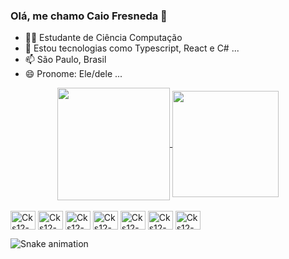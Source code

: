 ### Olá, me chamo Caio Fresneda 👋

- 🧑‍🎓 Estudante de Ciência Computação
- 🌱 Estou tecnologias como Typescript, React e C# ...
- 📫 São Paulo, Brasil 
- 😄 Pronome: Ele/dele ...

<div align="center" dir="auto">
  <a href="https://github.com/cks12">
  <img align="center"  height="180rem"  src="https://github-readme-stats.vercel.app/api?username=cks12&show_icons=true&theme=dracula&include_all_commits=true&count_private=true"/>
    <img align="center"  height="170rem" src="https://github-readme-stats.vercel.app/api/top-langs/?username=cks12&layout=compact&langs_count=8&theme=dracula"/>
  </a>
</div>

  <div style="display: inline_block"><br>
    <img align="center" alt="Cks12-Js" height="30" width="40" src="https://cdn.jsdelivr.net/gh/devicons/devicon/icons/javascript/javascript-original.svg"/>
    <img align="center" alt="Cks12-Ts" height="30" width="40" src="https://cdn.jsdelivr.net/gh/devicons/devicon/icons/typescript/typescript-original.svg"/>
    <img align="center" alt="Cks12-React" height="30" width="40" src="https://cdn.jsdelivr.net/gh/devicons/devicon/icons/react/react-original.svg" />
    <img align="center" alt="Cks12-NodeJs" height="30" width="40" src="https://cdn.jsdelivr.net/gh/devicons/devicon/icons/nodejs/nodejs-original.svg" />
    <img align="center" alt="Cks12-Mongo" height="30" width="40" src="https://cdn.jsdelivr.net/gh/devicons/devicon/icons/mongodb/mongodb-original.svg" />
    <img align="center" alt="Cks12-Html5" height="30" width="40" src="https://cdn.jsdelivr.net/gh/devicons/devicon/icons/html5/html5-original.svg" />
    <img align="center" alt="Cks12-Html5" height="30" width="40" src="https://cdn.jsdelivr.net/gh/devicons/devicon/icons/css3/css3-original.svg" />

</div>

![Snake animation](https://github.com/cks12/cks12/blob/output/github-contribution-grid-snake.svg)
